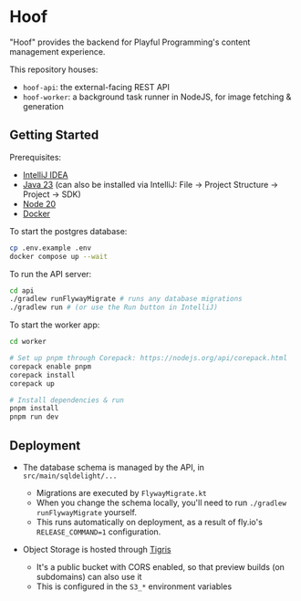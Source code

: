 # Hoof

"Hoof" provides the backend for Playful Programming's content management experience.

This repository houses:
- `hoof-api`: the external-facing REST API
- `hoof-worker`: a background task runner in NodeJS, for image fetching & generation

## Getting Started

Prerequisites:
- [IntelliJ IDEA](https://www.jetbrains.com/idea/)
- [Java 23](https://jdk.java.net/23/) (can also be installed via IntelliJ: File -> Project Structure -> Project -> SDK)
- [Node 20](https://nodejs.org/en/download)
- [Docker](https://www.docker.com/get-started/)

To start the postgres database:
```sh
cp .env.example .env
docker compose up --wait
```

To run the API server:
```sh
cd api
./gradlew runFlywayMigrate # runs any database migrations
./gradlew run # (or use the Run button in IntelliJ)
```

To start the worker app:
```sh
cd worker

# Set up pnpm through Corepack: https://nodejs.org/api/corepack.html
corepack enable pnpm
corepack install
corepack up

# Install dependencies & run
pnpm install
pnpm run dev
```

## Deployment

* The database schema is managed by the API, in `src/main/sqldelight/...`
    * Migrations are executed by `FlywayMigrate.kt`
    * When you change the schema locally, you'll need to run `./gradlew runFlywayMigrate` yourself.
    * This runs automatically on deployment, as a result of fly.io's `RELEASE_COMMAND=1` configuration.

* Object Storage is hosted through [Tigris](https://www.tigrisdata.com/)
    * It's a public bucket with CORS enabled, so that preview builds (on subdomains) can also use it
    * This is configured in the `S3_*` environment variables
